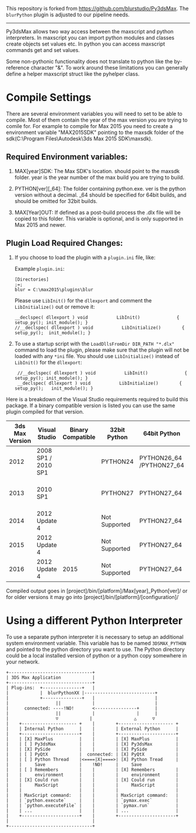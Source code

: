 This repository is forked from https://github.com/blurstudio/Py3dsMax.
The `blurPython` plugin is adjusted to our pipeline needs.

----


Py3dsMax allows two way access between the maxscript and python interpreters. In maxscript you can import python modules and classes create objects set values etc. In python you can access maxscript commands get and set values. 

Some non-pythonic functionality does not translate to python like the by-reference character "&". To work around these limitations you can generally define a helper maxscript struct like the pyhelper class.

# Compile Settings

There are several environment variables you will need to set to be able to compile. Most of them contain the year of the max version you are trying to comile for. For example to compile for Max 2015 you need to create a environment variable "MAX2015SDK" pointing to the maxsdk folder of the sdk(C:\Program Files\Autodesk\3ds Max 2015 SDK\maxsdk).


Required Environment variables:
-------------------------------

1. MAX[year]SDK: The Max SDK's location. should point to the maxsdk folder. year is the year number of the max build you are trying to build.

2. PYTHON[ver][_64]: The folder containing python.exe. ver is the python version without a decimal. _64 should be specified for 64bit builds, and should be omitted for 32bit builds.

3. MAX[Year]OUT: If defined as a post-build process the .dlx file will be copied to this folder. This variable is optional, and is only supported in Max 2015 and newer.

Plugin Load Required Changes:
-----------------------------

1. If you choose to load the plugin with a `plugin.ini` file, like:

    Example `plugin.ini`:
     ```    
     [Directories]
     ;=;
     blur = C:\max2015\plugins\blur
     ```
 
     Please use `LibInit()` for the `dllexport` and comment the `LibInitialize()` out or remove it:
     
     ```
     __declspec( dllexport ) void           LibInit()              { setup_py(); init_module(); }
     //__declspec( dllexport ) void           LibInitialize()        { setup_py();	init_module(); }
    
     ```

2. To use a startup script with the `LoadDllsFromDir DIR_PATH "*.dlx"` command to load the plugin, please
   make sure that the plugin will not be loaded with any `*ini` file. You should use `LibInitialize()`
   instead of `LibInit()` for the `dllexport`:
 
     ```
      //__declspec( dllexport ) void           LibInit()              { setup_py(); init_module(); }
      __declspec( dllexport ) void           LibInitialize()        { setup_py();	init_module(); }
     ```

Here is a breakdown of the Visual Studio requirements required to build this package. 
If a binary compatible version is listed you can use the same plugin compiled for that version.

| 3ds Max Version | Visual Studio        | Binary Compatible | 32bit Python  | 64bit Python  | Config/Platform                                               |
|-----------------|----------------------|-------------------|---------------|---------------|---------------------------------------------------------------|
| 2012            | 2008 SP1 / 2010 SP1  |                   | PYTHON24      | PYTHON26_64 /PYTHON27_64 | Max2012_Python24 / Win32 Max2012x64_Python26 / x64 |
| 2013            | 2010 SP1             |                   | PYTHON27      | PYTHON27_64              | Max2013x32_Python27 / Win32 Max2013x64_Python27 / x64 |
| 2014            | 2012 Update 4        |                   | Not Supported | PYTHON27_64              | Max2014_Python27 / x64 |
| 2015            | 2012 Update 4        |                   | Not Supported | PYTHON27_64              | Max2015x64_Python27 / x64 |
| 2016            | 2012 Update 4        | 2015              | Not Supported | PYTHON27_64              | Max2015x64_Python27 / x64 |



Compiled output goes in [project]/bin/[platform]/Max[year]_Python[ver]/ or for older versions it may go into [project]/bin/[platform]/[configuration]/

# Using a different Python Interpreter

To use a separate python interpreter it is necessary to setup an additional system environment variable.
This variable has to be named `3DSMAX_PYTHON` and pointed to the python directory you want to use.
The Python directory could be a local installed version of python or a python copy somewhere in your network.

```
+--------------------------------+
| 3DS Max Application            |
+--------------------------------+
| Plug-ins:  +---------------+   |
|            |  blurPythonXX |---------------------------+
|            +---------------+   |                       |
|                  ||            |                       |
|      connected: ----!NO!       <----------------+      |
|                  ||            |                |      |
|                  ▽            |                △      ▽
|    +--------------------- +    |        +--------------------- +     
|    | Internal Python      |    |        | External Python      |     
|    +----------------------+    |        +----------------------+     
|    | [X] MaxPlus          |    |        | [X] MaxPlus          |     
|    | [ ] Py3dsMax         |    |        | [X] Py3dsMax         |     
|    | [X] PySide           |    |        | [X] PySide           |
|    | [ ] PyQtX            |  connected: | [X] PyQtX            |
|    | [ ] Python Thread    |<====|X|====>| [X] Python Tread     |  
|    |     Save             |    !NO!     |     Save
|    | [ ] Remembers        |    |        | [X] Remembers        |    
|    |     environment      |    |        |     environment      |    
|    | [X] Could run        |    |        | [X] Could run        |
|    |     MaxScript        |    |        |     MaxScript        |
|    |                      |    |        |                      |
|    | MaxScript command:   |    |        | MaxScript command:   |     
|    | `python.execute`     |    |        | `pymax.exec`         |     
|    | `python.executeFile` |    |        | `pymax.run`          |     
|    | ...                  |    |        | ...                  |     
|    +----------------------+    |        +----------------------+     
|                                |
+--------------------------------+
```
